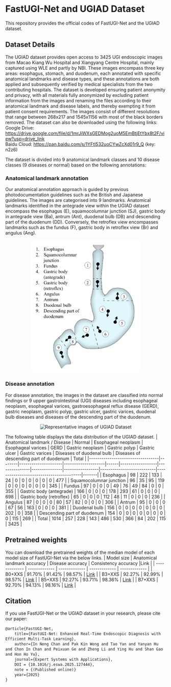 # FastUGI-Net and UGIAD Dataset
This repository provides the official codes of FastUGI-Net and the UGIAD dataset.

## Dataset Details
The UGIAD dataset provides open access to 3425 UGI endoscopic images from Macao Kiang Wu Hospital and Xiangyang Centre Hospital, mainly captured using WLE and partly by NBI. These images encompass three key areas: esophagus, stomach, and duodenum, each annotated with specific anatomical landmarks and disease types, and these annotations are both applied and subsequently verified by medical specialists from the two contributing hospitals. The dataset is developed ensuring patient anonymity and privacy, with all materials fully anonymized by excluding patient information from the images and renaming the files according to their anatomical landmark and disease labels, and thereby exempting it from patient consent requirements. The images consist of different resolutions that range between 268x217 and 1545x1156 with most of the black borders removed. 
The dataset can also be downloaded using the following links: <br />
Google Drive: https://drive.google.com/file/d/1mrJiWXsGEDMog2uoM5EmBtjEtYbx8t2F/view?usp=drive_link <br />
Baidu Cloud: https://pan.baidu.com/s/1YFtl532uoCYwZcXd01r9_Q (key: n2z6)

The dataset is divided into 9 anatomical landmark classes and 10 disease classes (9 diseases or normal) based on the following annotations:

### Anatomical landmark annotation
Our anatomical annotation approach is guided by previous photodocumentation guidelines such as the British and Japanese guidelines. The images are categorised into 9 landmarks. Anatomical landmarks identified in the antegrade view within the UGIAD dataset encompass the esophagus (E), squamocolumnar junction (SJ), gastric body in antegrade view (Ba), antrum (Ant), duodenal bulb (DB) and descending part of the duodenum (DD). Conversely, the retroflex view encompasses landmarks such as the fundus (F), gastric body in retroflex view (Br) and angulus (Ang).

<p align="center">
    <img src="/assets/anatomical_annotation.png" alt="Anatomical landmark annotation of the UGIAD Dataset" width="350">
</p>

### Disease annotation
For disease annotation, the images in the dataset are classified into normal findings or 9 upper gastrointestinal (UGI) diseases including esophageal neoplasm, esophageal varices, gastroesophageal reflux disease (GERD), gastric neoplasm, gastric polyp, gastric ulcer, gastric varices, duodenal bulb diseases and diseases of the descending part of the duodenum.
<p align="center">
    <img src="/assets/disease_example.png" alt="Representative images of UGIAD Dataset" width="1200">
</p>

The following table displays the data distribution of the UGIAD dataset.
| Anatomical landmark / Disease    | Normal | Esophageal neoplasm | Esophageal varices | GERD | Gastric neoplasm | Gastric polyp | Gastric ulcer | Gastric varices | Diseases of duodenal bulb | Diseases of descending part of duodenum | Total |
|----------------------------------|--------|---------------------|--------------------|------|------------------|---------------|---------------|-----------------|---------------------------|-----------------------------------------|-------|
| Esophagus                        | 98     | 222                 | 133                | 24   | 0                | 0             | 0             | 0               | 0                         | 0                                       | 477   |
| Squamocolumnar junction          | 96     | 35                  | 95                 | 119  | 0                | 0             | 0             | 0               | 0                         | 0                                       | 345   |
| Fundus                           | 97     | 0                   | 0                  | 0    | 49               | 76            | 49            | 84              | 0                         | 0                                       | 355   |
| Gastric body (antegrade)         | 166    | 0                   | 0                  | 0    | 178              | 293           | 61            | 0               | 0                         | 0                                       | 698   |
| Gastric body (retroflex)         | 65     | 0                   | 0                  | 0    | 112              | 48            | 11            | 0               | 0                         | 0                                       | 236   |
| Angulus                          | 87     | 0                   | 0                  | 0    | 80               | 57            | 82            | 0               | 0                         | 0                                       | 306   |
| Antrum                           | 95     | 0                   | 0                  | 0    | 67               | 56            | 163           | 0               | 0                         | 0                                       | 381   |
| Duodenal bulb                    | 156    | 0                   | 0                  | 0    | 0                | 0             | 0             | 0               | 202                       | 0                                       | 358   |
| Descending part of duodenum      | 154    | 0                   | 0                  | 0    | 0                | 0             | 0             | 0               | 0                         | 115                                     | 269   |
| Total                            | 1014   | 257                 | 228                | 143  | 486              | 530           | 366           | 84              | 202                       | 115                                     | 3425  |

## Pretrained weights
You can download the pretrained weights of the median model of each model size of FastUGI-Net via the below links.
| Model size  | Anatomical landmark accuracy | Disease accuracy | Consistency accuracy |Link |
| ------------- | ------------- | ------------- | ------------- | ------------- |
| B0+XXS  | 91.70% | 91.42% | 98.57% | [Link](https://drive.google.com/file/d/1XNWLUYP271csG0Jh4xtU-A9zpWWBAOCw/view?usp=sharing) |
| B3+XXS  | 92.27% | 92.99% | 98.57% | [Link](https://drive.google.com/file/d/1CsB7vsVg640pjXZ95Pl1MATa9Ktzu2Ah/view?usp=sharing)  |
| B5+XXS  | 92.27% | 93.71% | 98.36% | [Link](https://drive.google.com/file/d/1e1fDCTi5CqHWgOOTEJdVqnWZ-Wr4AfSz/view?usp=sharing)   |
| B7+XXS  | 92.70% | 94.13% | 98.16% | [Link](https://drive.google.com/file/d/19B2TpIttZ08_bQXm4mtxuW7qA0OYGT3T/view?usp=sharing) |

## Citation
If you use FastUGI-Net or the UGIAD dataset in your research, please cite our paper:
```
@article{FastUGI-Net,
    title={FastUGI-Net: Enhanced Real-Time Endoscopic Diagnosis with Efficient Multi-Task Learning},
    author={In Neng Chan and Pak Kin Wong and Tao Yan and Yanyan Hu and Chon In Chan and Peixuan Ge and Zheng Li and Ying Hu and Shan Gao and Hon Ho Yu},
    journal={Expert Systems with Applications},
    DOI = {10.1016/j.eswa.2025.127444},
    note = {(Published online)}
    year={2025}
}
```
